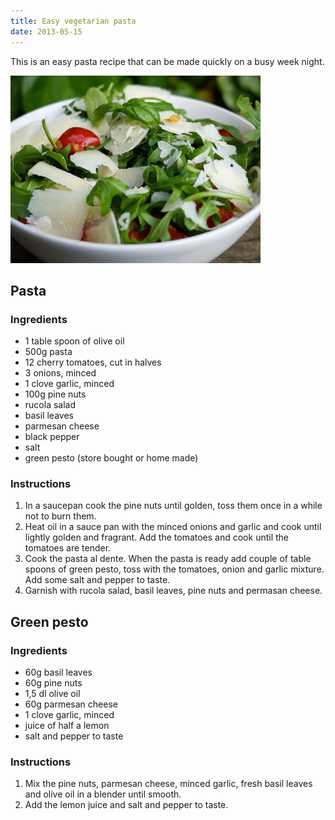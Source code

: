 ```yaml
---
title: Easy vegetarian pasta
date: 2013-05-15
---
```


This is an easy pasta recipe that can be made quickly on a busy week night.

![Vegetarian pasta](/images/vegetarian-pasta.jpg)

## Pasta

### Ingredients

- 1 table spoon of olive oil
- 500g pasta
- 12 cherry tomatoes, cut in halves
- 3 onions, minced
- 1 clove garlic, minced
- 100g pine nuts
- rucola salad
- basil leaves
- parmesan cheese
- black pepper
- salt
- green pesto (store bought or home made)

### Instructions

1. In a saucepan cook the pine nuts until golden, toss them once in a while not to burn them.
2. Heat oil in a sauce pan with the minced onions and garlic and cook until lightly golden and fragrant. Add the tomatoes and cook until the tomatoes are tender.
3. Cook the pasta al dente. When the pasta is ready add couple of table spoons of green pesto, toss with the tomatoes, onion and garlic mixture. Add some salt and pepper to taste.
4. Garnish with rucola salad, basil leaves, pine nuts and permasan cheese.

## Green pesto

### Ingredients

- 60g basil leaves
- 60g pine nuts
- 1,5 dl olive oil
- 60g parmesan cheese
- 1 clove garlic, minced
- juice of half a lemon
- salt and pepper to taste

### Instructions

1. Mix the pine nuts, parmesan cheese, minced garlic, fresh basil leaves and olive oil in a blender until smooth.
2. Add the lemon juice and salt and pepper to taste.
